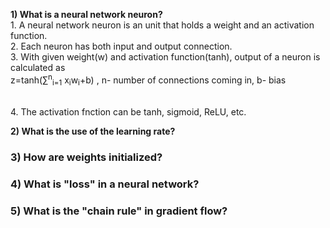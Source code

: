 <b font size =28> 1) What is a neural network neuron? </b> <br/>
      1. A neural network neuron is an unit that holds a weight and an activation function. <br/>
      2. Each neuron has both input and output connection. <br/>
      3. With given weight(w) and activation function(tanh), output of a neuron is calculated as <br/>
      z=tanh(∑<sup>n</sup><sub>i=1</sub> x<sub>i</sub>w<sub>i</sub>+b)  , n- number of connections coming in, b- bias </p> <br/>
      4. The activation fnction can be tanh, sigmoid, ReLU, etc.


<b font size =28> 2) What is the use of the learning rate? </b> <br/>



### 3) How are weights initialized?



### 4) What is "loss" in a neural network?



### 5)  What is the "chain rule" in gradient flow?



